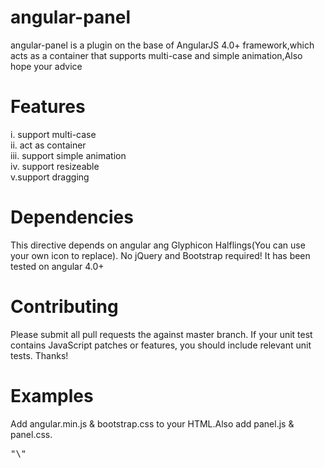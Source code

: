 # angular-panel
angular-panel is a plugin on the base of AngularJS 4.0+ framework,which acts as a container that supports multi-case and simple animation,Also hope your advice

# Features
i.  support multi-case<br/>
ii. act as container<br/>
iii. support simple animation<br/>
iv. support resizeable<br/>
v.support dragging<br/>

# Dependencies
This directive depends on angular ang Glyphicon Halflings(You can use your own icon to replace). No jQuery and Bootstrap required! It has been tested on angular 4.0+

# Contributing
Please submit all pull requests the against master branch. If your unit test contains JavaScript patches or features, you should include relevant unit tests. Thanks!

# Examples

Add angular.min.js & bootstrap.css to your HTML.Also add panel.js & panel.css.
<div class='highlight highlight-text-html-basic'>
<pre>
"\<link rel="stylesheet" href="bootstrap/css/bootstrap.min.css"/\>"
    <link rel="stylesheet" href="directive/panel.css"/>
    <script type="text/javascript" src="libs/angular.min.js"></script>
    <script type="text/javascript" src="directive/panel.js"></script>

</pre>
</div>



